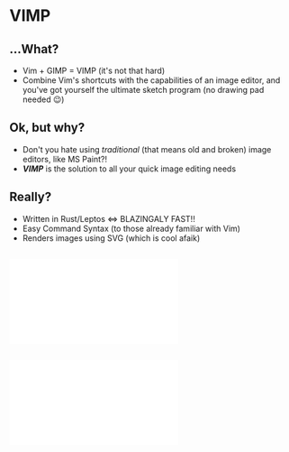 # VIMP

## ...What?

- Vim + GIMP = VIMP (it's not that hard)
- Combine Vim's shortcuts with the capabilities of an image editor,
  and you've got yourself the ultimate sketch program (no drawing pad needed 😉)

## Ok, but why?

- Don't you hate using *traditional* (that means old and broken) image editors,
    like MS Paint?!
- ***VIMP*** is the solution to all your quick image editing needs

## Really?

- Written in Rust/Leptos <=> BLAZINGALY FAST!!
- Easy Command Syntax (to those already familiar with Vim)
- Renders images using SVG (which is cool afaik)

## ![Commands](./Commands.md)

## ![Future Goals](./Goals.md)
